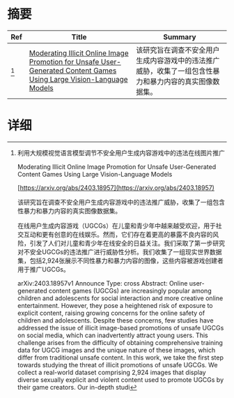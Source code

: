 # 摘要

| Ref | Title | Summary |
| --- | --- | --- |
| [^1] | [Moderating Illicit Online Image Promotion for Unsafe User-Generated Content Games Using Large Vision-Language Models](https://arxiv.org/abs/2403.18957) | 该研究旨在调查不安全用户生成内容游戏中的违法推广威胁，收集了一组包含性暴力和暴力内容的真实图像数据集。 |

# 详细

[^1]: 利用大规模视觉语言模型调节不安全用户生成内容游戏中的违法在线图片推广

    Moderating Illicit Online Image Promotion for Unsafe User-Generated Content Games Using Large Vision-Language Models

    [https://arxiv.org/abs/2403.18957](https://arxiv.org/abs/2403.18957)

    该研究旨在调查不安全用户生成内容游戏中的违法推广威胁，收集了一组包含性暴力和暴力内容的真实图像数据集。

    

    在线用户生成内容游戏（UGCGs）在儿童和青少年中越来越受欢迎，用于社交互动和更有创意的在线娱乐。然而，它们存在着更高的暴露不良内容的风险，引发了人们对儿童和青少年在线安全的日益关注。我们采取了第一步研究对不安全UGCGs的违法推广进行威胁性分析。我们收集了一组现实世界数据集，包括2,924张展示不同性暴力和暴力内容的图像，这些内容被游戏创建者用于推广UGCGs。

    arXiv:2403.18957v1 Announce Type: cross  Abstract: Online user-generated content games (UGCGs) are increasingly popular among children and adolescents for social interaction and more creative online entertainment. However, they pose a heightened risk of exposure to explicit content, raising growing concerns for the online safety of children and adolescents. Despite these concerns, few studies have addressed the issue of illicit image-based promotions of unsafe UGCGs on social media, which can inadvertently attract young users. This challenge arises from the difficulty of obtaining comprehensive training data for UGCG images and the unique nature of these images, which differ from traditional unsafe content. In this work, we take the first step towards studying the threat of illicit promotions of unsafe UGCGs. We collect a real-world dataset comprising 2,924 images that display diverse sexually explicit and violent content used to promote UGCGs by their game creators. Our in-depth studi
    

